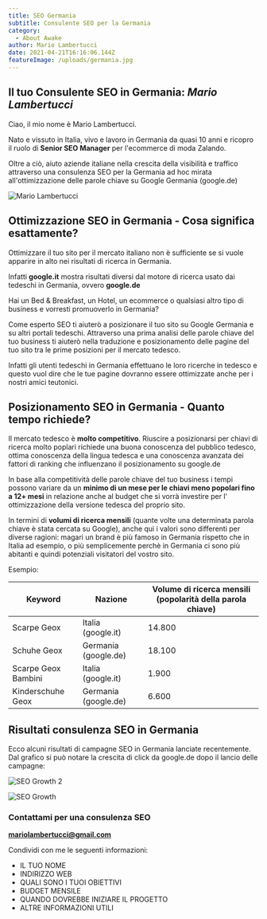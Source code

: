 ```yaml
---
title: SEO Germania
subtitle: Consulente SEO per la Germania
category:
  - About Awake
author: Mario Lambertucci
date: 2021-04-21T16:16:06.144Z
featureImage: /uploads/germania.jpg
---
```

## Il tuo Consulente SEO in Germania: *Mario Lambertucci*

Ciao, il mio nome è Mario Lambertucci.

Nato e vissuto in Italia, vivo e lavoro in Germania da quasi 10 anni e ricopro il ruolo di **Senior SEO Manager** per l'ecommerce di moda Zalando. 

Oltre a ciò, aiuto aziende italiane nella crescita della visibilità e traffico attraverso una consulenza SEO per la Germania ad hoc mirata all'ottimizzazione delle parole chiave su Google Germania (google.de)

![Mario Lambertucci](https://user-images.githubusercontent.com/61537859/114521549-cf9ed680-9c42-11eb-8dae-356443948158.jpeg)

## Ottimizzazione SEO in Germania - Cosa significa esattamente?

Ottimizzare il tuo sito per il mercato italiano non è sufficiente se si vuole apparire in alto nei risultati di ricerca in Germania. 

Infatti **google.it** mostra risultati diversi dal motore di ricerca usato dai tedeschi in Germania, ovvero **google.de**

Hai un Bed & Breakfast, un Hotel, un ecommerce o qualsiasi altro tipo di business e vorresti promuoverlo in Germania? 

Come esperto SEO ti aiuterò a posizionare il tuo sito su Google Germania e su altri portali tedeschi. Attraverso una prima analisi delle parole chiave del tuo business ti aiuterò nella traduzione e posizionamento delle pagine del tuo sito tra le prime posizioni per il mercato tedesco.

Infatti gli utenti tedeschi in Germania effettuano le loro ricerche in tedesco e questo vuol dire che le tue pagine dovranno essere ottimizzate anche per i nostri amici teutonici.

## Posizionamento SEO in Germania - Quanto tempo richiede?

Il mercato tedesco è **molto competitivo**. Riuscire a posizionarsi per chiavi di ricerca molto poplari richiede una buona conoscenza del pubblico tedesco, ottima conoscenza della lingua tedesca e una conoscenza avanzata dei fattori di ranking che influenzano il posizionamento su google.de

In base alla competitività delle parole chiave del tuo business i tempi possono variare da un **minimo di un mese per le chiavi meno popolari fino a 12+ mesi** in relazione anche al budget che si vorrà investire per l' ottimizzazione della versione tedesca del proprio sito.

In termini di **volumi di ricerca mensili** (quante volte una determinata parola chiave è stata cercata su Google), anche qui i valori sono differenti per diverse ragioni: magari un brand è più famoso in Germania rispetto che in Italia ad esempio, o più semplicemente perchè in Germania ci sono più abitanti e quindi potenziali visitatori del vostro sito.

Esempio:



| Keyword             | Nazione              | Volume di ricerca mensili (popolarità della parola chiave) |
| ------------------- | -------------------- | ---------------------------------------------------------- |
| Scarpe Geox         | Italia  (google.it)  | 14.800                                                     |
| Schuhe Geox         | Germania (google.de) | 18.100                                                     |
| Scarpe Geox Bambini | Italia  (google.it)  | 1.900                                                      |
| Kinderschuhe Geox   | Germania (google.de) | 6.600                                                      |



## Risultati consulenza SEO in Germania

Ecco alcuni risultati di campagne SEO in Germania lanciate recentemente. Dal grafico si può notare la crescita di click da google.de dopo il lancio delle campagne:

![SEO Growth 2](https://user-images.githubusercontent.com/61537859/114555750-4c907700-9c68-11eb-8c4a-fac26b929bc5.png)

![SEO Growth](https://user-images.githubusercontent.com/61537859/114555394-f0c5ee00-9c67-11eb-8484-a3c412a1cca8.png)

### Contattami per una consulenza SEO

**mariolambertucci@gmail.com**

Condividi con me le seguenti informazioni:

* IL TUO NOME
* INDIRIZZO WEB
* QUALI SONO I TUOI OBIETTIVI
* BUDGET MENSILE
* QUANDO DOVREBBE INIZIARE IL PROGETTO
* ALTRE INFORMAZIONI UTILI